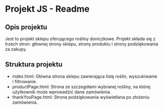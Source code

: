 # Projekt JS - Readme

## Opis projektu

Jest to projekt sklepu oferującego rośliny doniczkowe. Projekt składa się z trzech stron: głównej strony sklepu, strony produktu i strony podziękowania za zakupy.

## Struktura projektu

- index.html: Główna strona sklepu zawierająca listę roślin, wyszukiwanie i filtrowanie.
- productPage.html: Strona ze szczegółami wybranej rośliny, na której użytkownik może wprowadzić dane zamówienia.
- thankYouPage.html: Strona podziękowania wyświetlana po złożeniu zamówienia.
